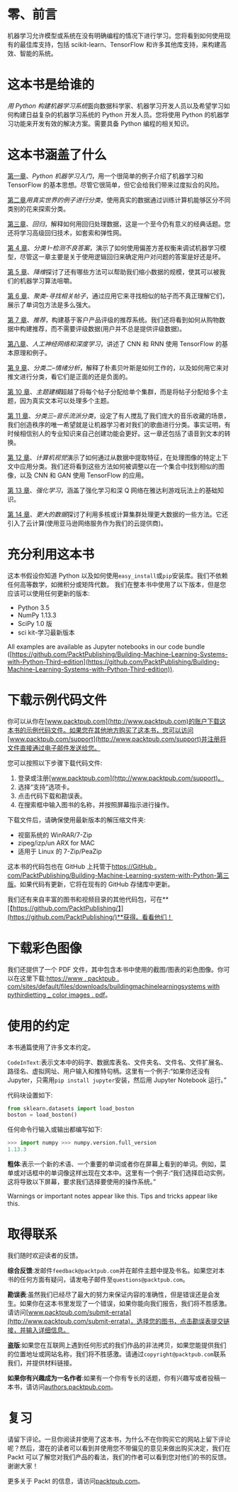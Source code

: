 # 零、前言

机器学习允许模型或系统在没有明确编程的情况下进行学习。您将看到如何使用现有的最佳库支持，包括 scikit-learn、TensorFlow 和许多其他库支持，来构建高效、智能的系统。

# 这本书是给谁的

*用 Python 构建机器学习系统*面向数据科学家、机器学习开发人员以及希望学习如何构建日益复杂的机器学习系统的 Python 开发人员。您将使用 Python 的机器学习功能来开发有效的解决方案。需要具备 Python 编程的相关知识。

# 这本书涵盖了什么

[第一章](01.html)、*Python 机器学习入门*，用一个很简单的例子介绍了机器学习和 TensorFlow 的基本思想。尽管它很简单，但它会给我们带来过度拟合的风险。

[第二章](02.html)*用真实世界的例子进行分类*，使用真实的数据通过训练计算机能够区分不同类别的花来探索分类。

[第三章](03.html)、*回归*，解释如何用回归处理数据，这是一个至今仍有意义的经典话题。您还将学习高级回归技术，如套索和弹性网。

[第 4 章](04.html)、*分类 I–检测不良答案*，演示了如何使用偏差方差权衡来调试机器学习模型，尽管这一章主要是关于使用逻辑回归来确定用户对问题的答案是好还是坏。

[第 5 章](05.html)、*降维*探讨了还有哪些方法可以帮助我们缩小数据的规模，使其可以被我们的机器学习算法咀嚼。

[第 6 章](06.html)、*聚类-寻找相关帖子*，通过应用它来寻找相似的帖子而不真正理解它们，展示了单词包方法是多么强大。

[第 7 章](07.html)、*推荐*，构建基于客户产品评级的推荐系统。我们还将看到如何从购物数据中构建推荐，而不需要评级数据(用户并不总是提供评级数据)。

[第八章](08.html)、*人工神经网络和深度学习*，讲述了 CNN 和 RNN 使用 TensorFlow 的基本原理和例子。

[第 9 章](09.html)、*分类二–情绪分析*，解释了朴素贝叶斯是如何工作的，以及如何用它来对推文进行分类，看它们是正面的还是负面的。

[第 10 章](10.html)、*主题建模*超越了将每个帖子分配给单个集群，而是将帖子分配给多个主题，因为真实文本可以处理多个主题。

[第 11 章](11.html)、*分类三–音乐流派分类*，设定了有人搅乱了我们庞大的音乐收藏的场景，我们创造秩序的唯一希望就是让机器学习者对我们的歌曲进行分类。事实证明，有时候相信别人的专业知识来自己创建功能会更好。这一章还包括了语音到文本的转换。

[第 12 章](12.html)、*计算机视觉*演示了如何通过从数据中提取特征，在处理图像的特定上下文中应用分类。我们还将看到这些方法如何被调整以在一个集合中找到相似的图像，以及 CNN 和 GAN 使用 TensorFlow 的应用。

[第 13 章](13.html)、*强化学习*，涵盖了强化学习和深 Q 网络在雅达利游戏玩法上的基础知识。

[第 14 章](14.html)、*更大的数据*探讨了利用多核或计算集群处理更大数据的一些方法。它还引入了云计算(使用亚马逊网络服务作为我们的云提供商)。

# 充分利用这本书

这本书假设你知道 Python 以及如何使用`easy_install`或`pip`安装库。我们不依赖任何高等数学，如微积分或矩阵代数。
我们在整本书中使用了以下版本，但是您应该可以使用任何更新的版本:

*   Python 3.5
*   NumPy 1.13.3
*   SciPy 1.0 版
*   sci kit-学习最新版本

All examples are available as Jupyter notebooks in our code bundle ([https://github.com/PacktPublishing/Building-Machine-Learning-Systems-with-Python-Third-edition](https://github.com/PacktPublishing/Building-Machine-Learning-Systems-with-Python-Third-edition)).

# 下载示例代码文件

你可以从你在[www.packtpub.com](http://www.packtpub.com)的账户下载这本书的示例代码文件。如果您在其他地方购买了这本书，您可以访问[www.packtpub.com/support](http://www.packtpub.com/support)并注册将文件直接通过电子邮件发送给您。

您可以按照以下步骤下载代码文件:

1.  登录或注册[www.packtpub.com](http://www.packtpub.com/support)。
2.  选择“支持”选项卡。
3.  点击代码下载和勘误表。
4.  在搜索框中输入图书的名称，并按照屏幕指示进行操作。

下载文件后，请确保使用最新版本的解压缩文件夹:

*   视窗系统的 WinRAR/7-Zip
*   zipeg/izp/un ARX for MAC
*   适用于 Linux 的 7-Zip/PeaZip

这本书的代码包也在 GitHub 上托管于[https://GitHub . com/PacktPublishing/Building-Machine-Learning-system-with-Python-第三版](https://github.com/PacktPublishing/Building-Machine-Learning-Systems-with-Python-Third-edition)。如果代码有更新，它将在现有的 GitHub 存储库中更新。

我们还有来自丰富的图书和视频目录的其他代码包，可在**[【https://github.com/PacktPublishing/】](https://github.com/PacktPublishing/)**获得。看看他们！

# 下载彩色图像

我们还提供了一个 PDF 文件，其中包含本书中使用的截图/图表的彩色图像。你可以在这里下载:[https://www . packtpub . com/sites/default/files/downloads/buildingmachinelearningsystems with pythirdietting _ color images . pdf](https://www.packtpub.com/sites/default/files/downloads/BuildingMachineLearningSystemswithPythonThirdedition_ColorImages.pdf)。

# 使用的约定

本书通篇使用了许多文本约定。

`CodeInText`:表示文本中的码字、数据库表名、文件夹名、文件名、文件扩展名、路径名、虚拟网址、用户输入和推特句柄。这里有一个例子:“如果你还没有 Jupyter，只需用`pip install jupyter`安装，然后用 Jupyter Notebook 运行。”

代码块设置如下:

```py
from sklearn.datasets import load_boston 
boston = load_boston()
```

任何命令行输入或输出都编写如下:

```py
>>> import numpy >>> numpy.version.full_version 
1.13.3
```

**粗体**:表示一个新的术语、一个重要的单词或者你在屏幕上看到的单词。例如，菜单或对话框中的单词像这样出现在文本中。这里有一个例子:“我们选择启动实例，这将导致以下屏幕，要求我们选择要使用的操作系统。”

Warnings or important notes appear like this. Tips and tricks appear like this.

# 取得联系

我们随时欢迎读者的反馈。

**综合反馈**:发邮件`feedback@packtpub.com`并在邮件主题中提及书名。如果您对本书的任何方面有疑问，请发电子邮件至`questions@packtpub.com`。

**勘误表**:虽然我们已经尽了最大的努力来保证内容的准确性，但是错误还是会发生。如果你在这本书里发现了一个错误，如果你能向我们报告，我们将不胜感激。请访问[www.packtpub.com/submit-errata](http://www.packtpub.com/submit-errata)，选择您的图书，点击勘误表提交链接，并输入详细信息。

**盗版**:如果您在互联网上遇到任何形式的我们作品的非法拷贝，如果您能提供我们的位置地址或网站名称，我们将不胜感激。请通过`copyright@packtpub.com`联系我们，并提供材料链接。

**如果你有兴趣成为一名作者**:如果有一个你有专长的话题，你有兴趣写或者投稿一本书，请访问[authors.packtpub.com](http://authors.packtpub.com/)。

# 复习

请留下评论。一旦你阅读并使用了这本书，为什么不在你购买它的网站上留下评论呢？然后，潜在的读者可以看到并使用您不带偏见的意见来做出购买决定，我们在 Packt 可以了解您对我们产品的看法，我们的作者可以看到您对他们的书的反馈。谢谢大家！

更多关于 Packt 的信息，请访问[packtpub.com](https://www.packtpub.com/)。
